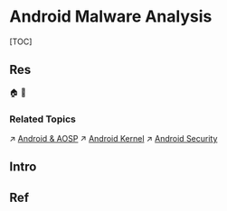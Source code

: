 # Android Malware Analysis

[TOC]



## Res
🏠 
🚧 


### Related Topics
↗ [Android & AOSP](../../../../../../../🔑%20CS%20Core/🥷🏼%20Operating%20Systems%20(Engineering%20Part)/Android%20&%20AOSP/Android%20&%20AOSP.md)
↗ [Android Kernel](../../../../../../../🔑%20CS%20Core/🥷🏼%20Operating%20Systems%20(Engineering%20Part)/Android%20&%20AOSP/Android%20Kernel/Android%20Kernel.md)
↗ [Android Security](../../../../../../Application%20Security/Virtualization%20Security/Android%20Security/Android%20Security.md)



## Intro



## Ref
[Mapping between Android permissions (that we define in the manisfest file ) to corresponding API calls /methods | Stackoverflow]: https://stackoverflow.com/q/20740632/16542494

